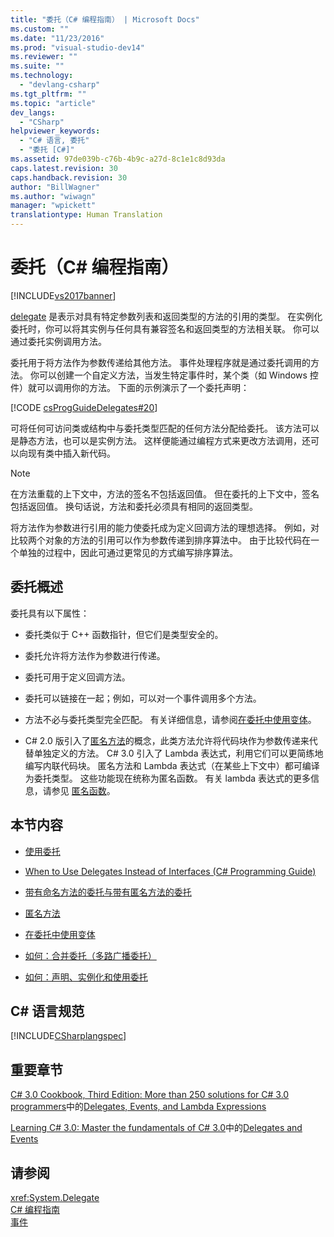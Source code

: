 ```yaml
---
title: "委托（C# 编程指南） | Microsoft Docs"
ms.custom: ""
ms.date: "11/23/2016"
ms.prod: "visual-studio-dev14"
ms.reviewer: ""
ms.suite: ""
ms.technology: 
  - "devlang-csharp"
ms.tgt_pltfrm: ""
ms.topic: "article"
dev_langs: 
  - "CSharp"
helpviewer_keywords: 
  - "C# 语言, 委托"
  - "委托 [C#]"
ms.assetid: 97de039b-c76b-4b9c-a27d-8c1e1c8d93da
caps.latest.revision: 30
caps.handback.revision: 30
author: "BillWagner"
ms.author: "wiwagn"
manager: "wpickett"
translationtype: Human Translation
---
```

# 委托（C# 编程指南）
[!INCLUDE[vs2017banner](../../../csharp/includes/vs2017banner.md)]

[delegate](../../../csharp/language-reference/keywords/delegate.md) 是表示对具有特定参数列表和返回类型的方法的引用的类型。  在实例化委托时，你可以将其实例与任何具有兼容签名和返回类型的方法相关联。  你可以通过委托实例调用方法。  
  
 委托用于将方法作为参数传递给其他方法。  事件处理程序就是通过委托调用的方法。  你可以创建一个自定义方法，当发生特定事件时，某个类（如 Windows 控件）就可以调用你的方法。  下面的示例演示了一个委托声明：  
  
 [!CODE [csProgGuideDelegates#20](../CodeSnippet/VS_Snippets_VBCSharp/csProgGuideDelegates#20)]  
  
 可将任何可访问类或结构中与委托类型匹配的任何方法分配给委托。  该方法可以是静态方法，也可以是实例方法。  这样便能通过编程方式来更改方法调用，还可以向现有类中插入新代码。  
  
> [!NOTE]
>  在方法重载的上下文中，方法的签名不包括返回值。  但在委托的上下文中，签名包括返回值。  换句话说，方法和委托必须具有相同的返回类型。  
  
 将方法作为参数进行引用的能力使委托成为定义回调方法的理想选择。  例如，对比较两个对象的方法的引用可以作为参数传递到排序算法中。  由于比较代码在一个单独的过程中，因此可通过更常见的方式编写排序算法。  
  
## 委托概述  
 委托具有以下属性：  
  
-   委托类似于 C\+\+ 函数指针，但它们是类型安全的。  
  
-   委托允许将方法作为参数进行传递。  
  
-   委托可用于定义回调方法。  
  
-   委托可以链接在一起；例如，可以对一个事件调用多个方法。  
  
-   方法不必与委托类型完全匹配。  有关详细信息，请参阅[在委托中使用变体](../Topic/Using%20Variance%20in%20Delegates%20\(C%23%20and%20Visual%20Basic\).md)。  
  
-   C\# 2.0 版引入了[匿名方法](../../../csharp/programming-guide/statements-expressions-operators/anonymous-methods.md)的概念，此类方法允许将代码块作为参数传递来代替单独定义的方法。  C\# 3.0 引入了 Lambda 表达式，利用它们可以更简练地编写内联代码块。  匿名方法和 Lambda 表达式（在某些上下文中）都可编译为委托类型。  这些功能现在统称为匿名函数。  有关 lambda 表达式的更多信息，请参见 [匿名函数](../../../csharp/programming-guide/statements-expressions-operators/anonymous-functions.md)。  
  
## 本节内容  
  
-   [使用委托](../../../csharp/programming-guide/delegates/using-delegates.md)  
  
-   [When to Use Delegates Instead of Interfaces \(C\# Programming Guide\)](http://msdn.microsoft.com/zh-cn/2e759bdf-7ca4-4005-8597-af92edf6d8f0)  
  
-   [带有命名方法的委托与带有匿名方法的委托](../../../csharp/programming-guide/delegates/delegates-with-named-vs-anonymous-methods.md)  
  
-   [匿名方法](../../../csharp/programming-guide/statements-expressions-operators/anonymous-methods.md)  
  
-   [在委托中使用变体](../Topic/Using%20Variance%20in%20Delegates%20\(C%23%20and%20Visual%20Basic\).md)  
  
-   [如何：合并委托（多路广播委托）](../../../csharp/programming-guide/delegates/how-to-combine-delegates-multicast-delegates.md)  
  
-   [如何：声明、实例化和使用委托](../../../csharp/programming-guide/delegates/how-to-declare-instantiate-and-use-a-delegate.md)  
  
## C\# 语言规范  
 [!INCLUDE[CSharplangspec](../../../csharp/language-reference/keywords/includes/csharplangspec_md.md)]  
  
## 重要章节  
 [C\# 3.0 Cookbook, Third Edition: More than 250 solutions for C\# 3.0 programmers](http://go.microsoft.com/fwlink/?LinkId=195369)中的[Delegates, Events, and Lambda Expressions](http://go.microsoft.com/fwlink/?LinkId=195395)  
  
 [Learning C\# 3.0: Master the fundamentals of C\# 3.0](http://go.microsoft.com/fwlink/?LinkId=195412)中的[Delegates and Events](http://go.microsoft.com/fwlink/?LinkId=195418)  
  
## 请参阅  
 <xref:System.Delegate>   
 [C\# 编程指南](../../../csharp/programming-guide/index.md)   
 [事件](../../../csharp/programming-guide/events/index.md)